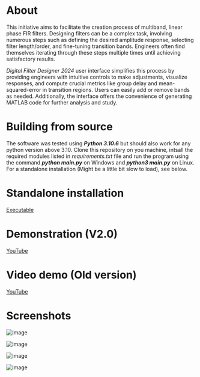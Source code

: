 # About
This initiative aims to facilitate the creation process of multiband, linear phase FIR filters. Designing filters can be a complex task, involving numerous steps such as defining the desired amplitude response, selecting filter length/order, and fine-tuning transition bands. Engineers often find themselves iterating through these steps multiple times until achieving satisfactory results.

_Digital Filter Designer 2024_ user interface simplifies this process by providing engineers with intuitive controls to make adjustments, visualize responses, and compute crucial metrics like group delay and mean-squared-error in transition regions. Users can easily add or remove bands as needed. Additionally, the interface offers the convenience of generating MATLAB code for further analysis and study.


# Building from source
The software was tested using **_Python 3.10.6_** but should also work for any python version above 3.10.
Clone this repository on you machine, intsall the required modules listed in _requirements.txt_ file and run the program using the command _**python main.py**_ on Windows and _**python3 main.py**_ on Linux.
For a standalone installation (Might be a little bit slow to load), see below.


# Standalone installation
[Executable](https://drive.google.com/file/d/126CAmOu6LSp0hBe2PsIUMlClEP6Mb2Om/view?usp=sharing)


# Demonstration (V2.0)
[YouTube](https://youtu.be/LXTdjXytBno?si=6UF3J5w3Hi518mu3)

# Video demo (Old version)
[YouTube](https://youtu.be/WzR1Gm4fmk0)

# Screenshots
![image](https://github.com/Fadi-Eid/DigitalFilterDesigner2024/assets/113466842/a176b540-5d5f-408c-ac4a-b5fbbdd53ad9)

![image](https://github.com/Fadi-Eid/DigitalFilterDesigner2024/assets/113466842/672b5cc8-3dc0-4be9-91ae-71db9954c205)

![image](https://github.com/Fadi-Eid/DigitalFilterDesigner2024/assets/113466842/f2fa6f5f-7cb0-447d-87a4-479fb8e512cd)

![image](https://github.com/Fadi-Eid/DigitalFilterDesigner2024/assets/113466842/b13b19c7-c830-4957-9723-1d837c094c61)

